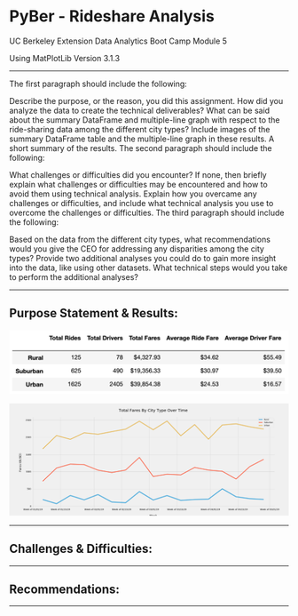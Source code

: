 # PyBer - Rideshare Analysis
UC Berkeley Extension Data Analytics Boot Camp Module 5


Using MatPlotLib Version 3.1.3

---
The first paragraph should include the following:

Describe the purpose, or the reason, you did this assignment.
How did you analyze the data to create the technical deliverables?
What can be said about the summary DataFrame and multiple-line graph with respect to the ride-sharing data among the different city types? Include images of the summary DataFrame table and the multiple-line graph in these results.
A short summary of the results.
The second paragraph should include the following:

What challenges or difficulties did you encounter? If none, then briefly explain what challenges or difficulties may be encountered and how to avoid them using technical analysis.
Explain how you overcame any challenges or difficulties, and include what technical analysis you use to overcome the challenges or difficulties.
The third paragraph should include the following:

Based on the data from the different city types, what recommendations would you give the CEO for addressing any disparities among the city types?
Provide two additional analyses you could do to gain more insight into the data, like using other datasets.
What technical steps would you take to perform the additional analyses?

---


## Purpose Statement & Results:

![Technical Analysis Deliverable 1: DataFrame that breaks down total rides, drivers, and fares by city type, as well as calculated fare averages per driver and per ride.](analysis/challenge/citytypedf.png)

![Technical Analysis Deliverable 2: Multi-Line Chart showing the fares per city type over time](analysis/challenge/fivethirtyeightplot.png)

---

## Challenges & Difficulties:


---

## Recommendations:


---
